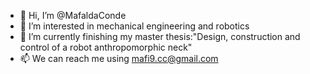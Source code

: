- 👋 Hi, I’m @MafaldaConde
- 👀 I’m interested in mechanical engineering and robotics
- 🌱 I’m currently finishing my master thesis:"Design, construction and control of a robot anthropomorphic neck"
- 📫 We can reach me using mafi9.cc@gmail.com

<!---
MafaldaConde/MafaldaConde is a ✨ special ✨ repository because its `README.md` (this file) appears on your GitHub profile.
You can click the Preview link to take a look at your changes.
--->
